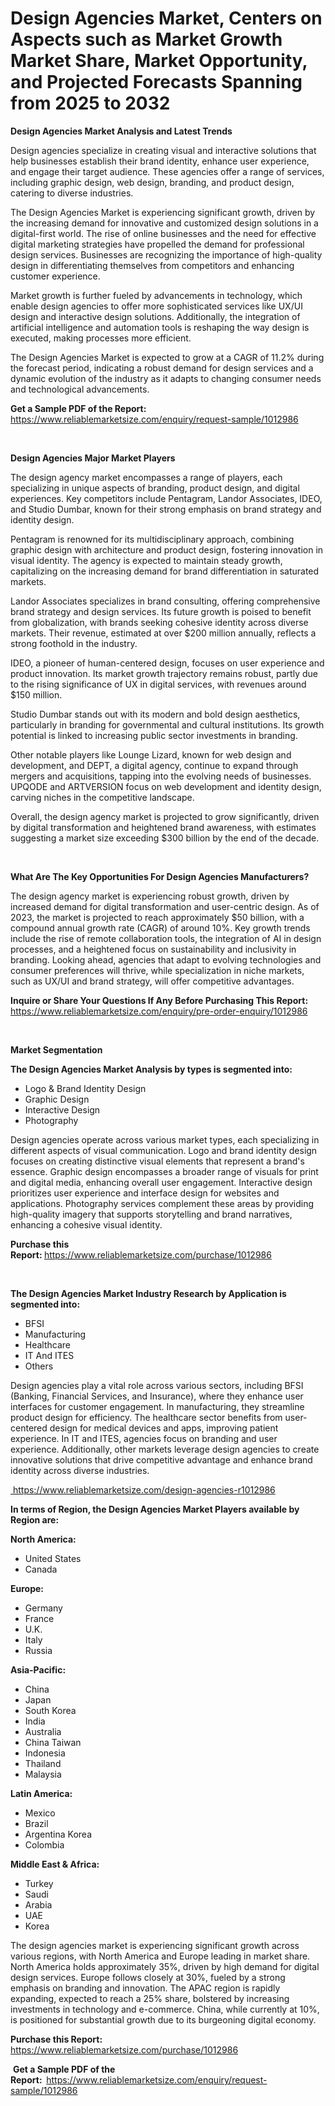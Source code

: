 <p><h1>Design Agencies Market, Centers on Aspects such as Market Growth Market Share, Market Opportunity, and Projected Forecasts Spanning from 2025 to 2032</h1></p><p><strong>Design Agencies Market Analysis and Latest Trends</strong></p>
<p><p>Design agencies specialize in creating visual and interactive solutions that help businesses establish their brand identity, enhance user experience, and engage their target audience. These agencies offer a range of services, including graphic design, web design, branding, and product design, catering to diverse industries.</p><p>The Design Agencies Market is experiencing significant growth, driven by the increasing demand for innovative and customized design solutions in a digital-first world. The rise of online businesses and the need for effective digital marketing strategies have propelled the demand for professional design services. Businesses are recognizing the importance of high-quality design in differentiating themselves from competitors and enhancing customer experience.</p><p>Market growth is further fueled by advancements in technology, which enable design agencies to offer more sophisticated services like UX/UI design and interactive design solutions. Additionally, the integration of artificial intelligence and automation tools is reshaping the way design is executed, making processes more efficient.</p><p>The Design Agencies Market is expected to grow at a CAGR of 11.2% during the forecast period, indicating a robust demand for design services and a dynamic evolution of the industry as it adapts to changing consumer needs and technological advancements.</p></p>
<p><strong>Get a Sample PDF of the Report:&nbsp;</strong> <a href="https://www.reliablemarketsize.com/enquiry/request-sample/1012986?utm_campaign=3312&utm_medium=2&utm_source=Github&utm_content=ia&utm_term=17042025&utm_id=design-agencies">https://www.reliablemarketsize.com/enquiry/request-sample/1012986</a></p>
<p>&nbsp;</p>
<p><strong>Design Agencies Major Market Players</strong></p>
<p><p>The design agency market encompasses a range of players, each specializing in unique aspects of branding, product design, and digital experiences. Key competitors include Pentagram, Landor Associates, IDEO, and Studio Dumbar, known for their strong emphasis on brand strategy and identity design.</p><p>Pentagram is renowned for its multidisciplinary approach, combining graphic design with architecture and product design, fostering innovation in visual identity. The agency is expected to maintain steady growth, capitalizing on the increasing demand for brand differentiation in saturated markets.</p><p>Landor Associates specializes in brand consulting, offering comprehensive brand strategy and design services. Its future growth is poised to benefit from globalization, with brands seeking cohesive identity across diverse markets. Their revenue, estimated at over $200 million annually, reflects a strong foothold in the industry.</p><p>IDEO, a pioneer of human-centered design, focuses on user experience and product innovation. Its market growth trajectory remains robust, partly due to the rising significance of UX in digital services, with revenues around $150 million.</p><p>Studio Dumbar stands out with its modern and bold design aesthetics, particularly in branding for governmental and cultural institutions. Its growth potential is linked to increasing public sector investments in branding.</p><p>Other notable players like Lounge Lizard, known for web design and development, and DEPT, a digital agency, continue to expand through mergers and acquisitions, tapping into the evolving needs of businesses. UPQODE and ARTVERSION focus on web development and identity design, carving niches in the competitive landscape.</p><p>Overall, the design agency market is projected to grow significantly, driven by digital transformation and heightened brand awareness, with estimates suggesting a market size exceeding $300 billion by the end of the decade.</p></p>
<p>&nbsp;</p>
<p><strong>What Are The Key Opportunities For Design Agencies Manufacturers?</strong></p>
<p><p>The design agency market is experiencing robust growth, driven by increased demand for digital transformation and user-centric design. As of 2023, the market is projected to reach approximately $50 billion, with a compound annual growth rate (CAGR) of around 10%. Key growth trends include the rise of remote collaboration tools, the integration of AI in design processes, and a heightened focus on sustainability and inclusivity in branding. Looking ahead, agencies that adapt to evolving technologies and consumer preferences will thrive, while specialization in niche markets, such as UX/UI and brand strategy, will offer competitive advantages.</p></p>
<p><strong>Inquire or Share Your Questions If Any Before Purchasing This Report:</strong> <a href="https://www.reliablemarketsize.com/enquiry/pre-order-enquiry/1012986?utm_campaign=3312&utm_medium=2&utm_source=Github&utm_content=ia&utm_term=17042025&utm_id=design-agencies">https://www.reliablemarketsize.com/enquiry/pre-order-enquiry/1012986</a></p>
<p>&nbsp;</p>
<p><strong>Market Segmentation</strong></p>
<p><strong>The Design Agencies Market Analysis by types is segmented into:</strong></p>
<p><ul><li>Logo & Brand Identity Design</li><li>Graphic Design</li><li>Interactive Design</li><li>Photography</li></ul></p>
<p><p>Design agencies operate across various market types, each specializing in different aspects of visual communication. Logo and brand identity design focuses on creating distinctive visual elements that represent a brand's essence. Graphic design encompasses a broader range of visuals for print and digital media, enhancing overall user engagement. Interactive design prioritizes user experience and interface design for websites and applications. Photography services complement these areas by providing high-quality imagery that supports storytelling and brand narratives, enhancing a cohesive visual identity.</p></p>
<p><strong>Purchase this Report:&nbsp;</strong><a href="https://www.reliablemarketsize.com/purchase/1012986?utm_campaign=3312&utm_medium=2&utm_source=Github&utm_content=ia&utm_term=17042025&utm_id=design-agencies">https://www.reliablemarketsize.com/purchase/1012986</a></p>
<p>&nbsp;</p>
<p><strong>The Design Agencies Market Industry Research by Application is segmented into:</strong></p>
<p><ul><li>BFSI</li><li>Manufacturing</li><li>Healthcare</li><li>IT And ITES</li><li>Others</li></ul></p>
<p><p>Design agencies play a vital role across various sectors, including BFSI (Banking, Financial Services, and Insurance), where they enhance user interfaces for customer engagement. In manufacturing, they streamline product design for efficiency. The healthcare sector benefits from user-centered design for medical devices and apps, improving patient experience. In IT and ITES, agencies focus on branding and user experience. Additionally, other markets leverage design agencies to create innovative solutions that drive competitive advantage and enhance brand identity across diverse industries.</p></p>
<p><a href="https://www.reliablemarketsize.com/design-agencies-r1012986?utm_campaign=3312&utm_medium=2&utm_source=Github&utm_content=ia&utm_term=17042025&utm_id=design-agencies">&nbsp;https://www.reliablemarketsize.com/design-agencies-r1012986</a></p>
<p><strong>In terms of Region, the Design Agencies Market Players available by Region are:</strong></p>
<p>
    <p> <strong> North America: </strong>
        <ul>
            <li>United States</li>
            <li>Canada</li>
        </ul>
        </p> 
    <p> <strong> Europe: </strong>
        <ul>
            <li>Germany</li>
            <li>France</li>
            <li>U.K.</li>
            <li>Italy</li>
            <li>Russia</li>
        </ul>
        </p> 
    <p> <strong> Asia-Pacific: </strong>
        <ul>
            <li>China</li>
            <li>Japan</li>
            <li>South Korea</li>
            <li>India</li>
            <li>Australia</li>
            <li>China Taiwan</li>
            <li>Indonesia</li>
            <li>Thailand</li>
            <li>Malaysia</li>
        </ul>
        </p> 
    <p> <strong> Latin America: </strong>
        <ul>
            <li>Mexico</li>
            <li>Brazil</li>
            <li>Argentina Korea</li>
            <li>Colombia</li>
        </ul>
        </p> 
    <p> <strong> Middle East & Africa: </strong>
        <ul>
            <li>Turkey</li>
            <li>Saudi</li>
            <li>Arabia</li>
            <li>UAE</li>
            <li>Korea</li>
        </ul>
    </p>
    </p>
<p><p>The design agencies market is experiencing significant growth across various regions, with North America and Europe leading in market share. North America holds approximately 35%, driven by high demand for digital design services. Europe follows closely at 30%, fueled by a strong emphasis on branding and innovation. The APAC region is rapidly expanding, expected to reach a 25% share, bolstered by increasing investments in technology and e-commerce. China, while currently at 10%, is positioned for substantial growth due to its burgeoning digital economy.</p></p>
<p><strong>Purchase this Report: </strong><a href="https://www.reliablemarketsize.com/purchase/1012986?utm_campaign=3312&utm_medium=2&utm_source=Github&utm_content=ia&utm_term=17042025&utm_id=design-agencies">https://www.reliablemarketsize.com/purchase/1012986</a></p>
<p>&nbsp;<strong>Get a Sample PDF of the Report:&nbsp;&nbsp;</strong><a href="https://www.reliablemarketsize.com/enquiry/request-sample/1012986?utm_campaign=3312&utm_medium=2&utm_source=Github&utm_content=ia&utm_term=17042025&utm_id=design-agencies">https://www.reliablemarketsize.com/enquiry/request-sample/1012986</a></p>
<p><strong></strong></p>
<p><p></p><p></p><p></p></p>